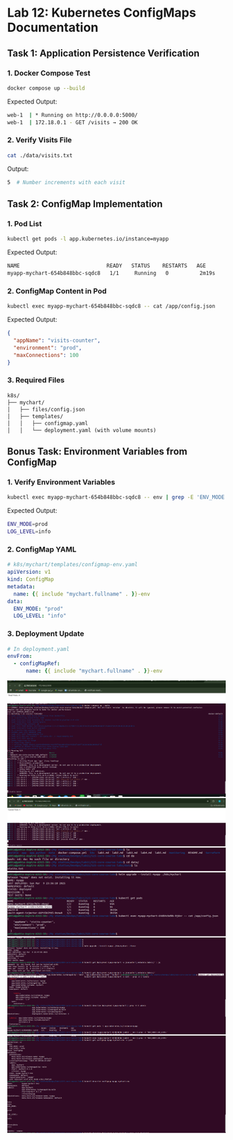 # Lab 12: Kubernetes ConfigMaps Documentation

## Task 1: Application Persistence Verification

### 1. Docker Compose Test
```bash
docker compose up --build
```
Expected Output:
```bash
web-1  | * Running on http://0.0.0.0:5000/
web-1  | 172.18.0.1 - GET /visits → 200 OK
```

### 2. Verify Visits File
```bash
cat ./data/visits.txt
```
Output:
```bash
5  # Number increments with each visit
```

## Task 2: ConfigMap Implementation

### 1. Pod List
```bash
kubectl get pods -l app.kubernetes.io/instance=myapp
```
Expected Output:
```bash
NAME                            READY   STATUS    RESTARTS   AGE
myapp-mychart-654b848bbc-sqdc8   1/1     Running   0          2m19s
```

### 2. ConfigMap Content in Pod
```bash
kubectl exec myapp-mychart-654b848bbc-sqdc8 -- cat /app/config.json
```
Expected Output:
```json
{
  "appName": "visits-counter",
  "environment": "prod",
  "maxConnections": 100
}
```

### 3. Required Files
```
k8s/
├── mychart/
│   ├── files/config.json
│   ├── templates/
│   │   ├── configmap.yaml
│   │   └── deployment.yaml (with volume mounts)
```

## Bonus Task: Environment Variables from ConfigMap

### 1. Verify Environment Variables
```bash
kubectl exec myapp-mychart-654b848bbc-sqdc8 -- env | grep -E 'ENV_MODE|LOG_LEVEL'
```
Expected Output:
```bash
ENV_MODE=prod
LOG_LEVEL=info
```

### 2. ConfigMap YAML
```yaml
# k8s/mychart/templates/configmap-env.yaml
apiVersion: v1
kind: ConfigMap
metadata:
  name: {{ include "mychart.fullname" . }}-env
data:
  ENV_MODE: "prod"
  LOG_LEVEL: "info"
```

### 3. Deployment Update
```yaml
# In deployment.yaml
envFrom:
  - configMapRef:
      name: {{ include "mychart.fullname" . }}-env
```


![](screnshoots/lab12/1.png)
![](screnshoots/lab12/2.png)
![](screnshoots/lab12/3.png)
![](screnshoots/lab12/4.png)
![](screnshoots/lab12/5.png)
![](screnshoots/lab12/6.png)
![](screnshoots/lab12/7.png)
![](screnshoots/lab12/8.png)